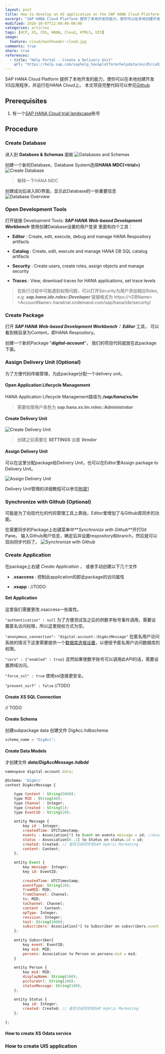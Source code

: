 ```yaml
---
layout: post
title: How to develop an XS application on the SAP HANA Cloud Platform
excerpt: "SAP HANA Cloud Platform 提供了本地开发的能力，使你可以在本地创建开发XS应用程序，并运行在HANA Cloud上。"
modified: 2016-10-07T12:00:00-00:00
categories: articles
tags: [HCP, XS, CDS, HANA, Cloud, HTML5, UI5]
image:
  feature: cloud/mashheader-cloud.jpg
comments: true
share: true
references:
  - title: "Help Portal - Create a Delivery Unit"
    url: "https://help.sap.com/saphelp_hanaplatform/helpdata/en/d5/ca92aba6b4445aba17ca3f8d671217/content.htm"
---
```


SAP HANA Cloud Platform 提供了本地开发的能力，使你可以在本地创建开发XS应用程序，并运行在HANA Cloud上。
本文项目完整代码可以参见[Github][2]

## Prerequisites

1. 有一个[SAP HANA Cloud trial landscape][1]账号

## Procedure

### Create Database

进入到 **Databses & Schemas** 面板
![Databases and Schemas](/images/cloud/hcp/databases-and-schemas.jpg)

创建一个新的Database，Database System选择**HANA MDC(&lt;trial&gt;)**
![Create Database](/images/cloud/hcp/databases-and-schemas-create.jpg)

> 解释一下HANA MDC

创建成功后进入BD界面，显示此Database的一些重要信息
![Database Overview](/images/cloud/hcp/database-mdc-overview.jpg)

### Open Development Tools

打开链接 Development Tools: **_SAP HANA Web-based Development Workbench_** 使用创建Database设置的用户登录
里面有四个工具：

* __Editor__ : Create, edit, execute, debug and manage HANA Respository artifacts

* __Catalog__ : Create, edit, execute and manage HANA DB SQL catalog artifacts

* __Security__ : Create users, create roles, assign objects and manage security

* __Traces__ : View, download traces for HANA applications, set trace levels


> 在执行过程中可能遇到权限问题，可以打开Security为用户添加相应Roles, e.g. **_sap.hana.ide.roles::Developer_**
> 链接格式为 https://&lt;DBName&gt;&lt;AccountName&gt;.hanatrial.ondemand.com/sap/hana/ide/security/

### Create Package

打开 **_SAP HANA Web-based Development Workbench： Editor_** 工具， 可以看到根目录为Content，即HANA Respository。 

创建一个新的Package "**_digital-account_**"， 我们的项目代码就放在此package下面。

### Assign Delivery Unit (Optional)

为了方便代码传输管理，为此package分配一个delivery unit。

#### Open Application Lifecycle Management

HANA Application Lifecycle Management路径为 **_/sap/hana/xs/lm_**

> 需要权限用户角色为 **sap.hana.xs.lm.roles::Administrator** 

#### Create Delivery Unit

![Create Delivery Unit](/images/cloud/hcp/create-delivery-unit.jpg)

> 创建之前需要在 **SETTINGS** 设置 **_Vendor_**

#### Assign Delivery Unit

可以在这里分配package给Delivery Unit，也可以在Editor里Assign package to Delivery Unit。

![Assign Delivery Unit](/images/cloud/hcp/delivery-unit-assign-package.jpg)

Delivery Unit管理的详细教程可以参见[附录1][3]

### Synchronize with Github (Optional)

可能是为了向现代化的代码管理工具上靠拢，Editor里增加了与Github库同步的功能。

在需要同步的Package上右键菜单中**_Synchronize with Github_**开打Git Pane。
输入Github用户信息，确定后并设置respository和branch，然后就可以双向同步代码了。
![Synchronize with Github](/images/cloud/hcp/package-git-connection.jpg)

### Create Application

在package上右键 _Create Application_ ， 或者手动创建以下几个文件

* __.xsaccess__ : 控制此application的即此package的访问属性

* __.xsapp__ : //TODO


#### Set Application

这里我们需要更改.xsaccess一些属性。

`"authentication" : null` 为了方便测试及之后的供数字账号事件调用，需要设置匿名访问权限，所以这里授权方式为空。

`"anonymous_connection": "digital-account::DigAccMessage"` 在匿名用户访问系统的情况下这里需要提供一个[数据库连接设置](#create-xs-sql-connection)，以便授予匿名用户访问数据库的权限。

`"cors" : {"enabled" : true}` 显然如果使数字账号可以调用此API的话，需要设置跨域访问。

`"force_ssl" : true` 使用ssl连接更安全。

`"prevent_xsrf" : false` //TODO

#### Create XS SQL Connection

// TODO

#### Create Schema

创建subpackage data
创建文件 DigAcc.hdbschema

```javascript
schema_name = "DigAcc";
```

#### Create Data Models

才创建文件 **_data/DigAccMessage.hdbdd_**

```javascript
namespace digital-account.data;

@Schema: 'DigAcc'
context DigAccMessage {

	type Content : String(5000);
	type MID : String(40);
	type Channel : Integer;
	type Created : String(1);
	type EventID : String(20);
      
	entity Message {
		key id : Integer;
		createdTime: UTCTimestamp;
		events : Association[*] to Event on events.message = id; //Association definition
		status : Association[0..1] to Status on status.id = id;
		created: Created; // 是否已经同步到SAP Hybris Marketing
		content: Content;
	};
	
	entity Event {
		key message: Integer;
		key id: EventID;
		
		createdTime: UTCTimestamp;
    	eventType: String(20);
      	fromMID: MID;
      	fromChannel: Channel;
      	to: MID;
        toChannel: Channel;
		content : Content;
		opType: Integer;
		revision: Integer;
		text: String(1000);
		subscribers: Association[*] to Subscriber on subscribers.event = id;
	};
	
	entity Subscriber{
		key event: EventID;
		key mid: MID;
		persons: Association to Person on persons.mid = mid;
	}
	
	entity Person {
		key mid: MID;
		displayName: String(100);
		pictureUrl: String(100);
		statusMessage: String(100);
	};
	
	entity Status {
		key id: Integer;
		created: Created; // 是否已经同步到SAP Hybris Marketing
	};
	
};
```

#### How to create XS Odata service

### How to create UI5 application



[1]:https://account.hanatrial.ondemand.com/cockpit
[2]:https://github.com/anypossiblew/hcp-digital-account
[3]:https://help.sap.com/saphelp_hanaplatform/helpdata/en/d5/ca92aba6b4445aba17ca3f8d671217/content.htm